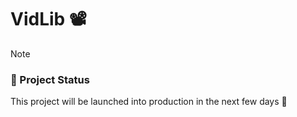 # VidLib 📽️

> [!NOTE]
>
> ### 🚀 Project Status
>
> This project will be launched into production in the next few days 🔨
